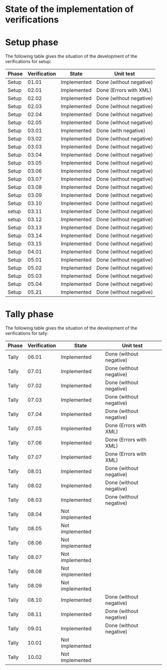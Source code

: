 # State of the implementation of verifications

# Setup phase
The following table gives the situation of the development of the verifications for setup:

| Phase | Verification | State           | Unit test               |
|-------|--------------|-----------------|-------------------------|
| Setup | 01.01        | Implemented     | Done (without negative) |
| Setup | 02.01        | Implemented     | Done (Errors with XML)  |
| Setup | 02.02        | Implemented     | Done (without negative) |
| Setup | 02.03        | Implemented     | Done (without negative) |
| Setup | 02.04        | Implemented     | Done (without negative) |
| Setup | 02.05        | Implemented     | Done (without negative) |
| Setup | 03.01        | Implemented     | Done (with negative)    |
| Setup | 03.02        | Implemented     | Done (without negative) |
| Setup | 03.03        | Implemented     | Done (without negative) |
| Setup | 03.04        | Implemented     | Done (without negative) |
| Setup | 03.05        | Implemented     | Done (without negative) |
| Setup | 03.06        | Implemented     | Done (without negative) |
| Setup | 03.07        | Implemented     | Done (without negative) |
| Setup | 03.08        | Implemented     | Done (without negative) |
| Setup | 03.09        | Implemented     | Done (without negative) |
| Setup | 03.10        | Implemented     | Done (without negative) |
| setup | 03.11        | Implemented     | Done (without negative) |
| setup | 03.12        | Implemented     | Done (without negative) |
| Setup | 03.13        | Implemented     | Done (without negative) |
| Setup | 03.14        | Implemented     | Done (without negative) |
| Setup | 03.15        | Implemented     | Done (without negative) |
| Setup | 04.01        | Implemented     | Done (without negative) |
| Setup | 05.01        | Implemented     | Done (without negative) |
| Setup | 05.02        | Implemented     | Done (without negative) |
| Setup | 05.03        | Implemented     | Done (without negative) |
| Setup | 05.04        | Implemented     | Done (without negative) |
| Setup | 05.21        | Implemented     | Done (without negative) |

# Tally phase
The following table gives the situation of the development of the verifications for tally:

| Phase | Verification | State           | Unit test               |
|-------|--------------|-----------------|-------------------------|
| Tally | 06.01        | Implemented     | Done (without negative) |
| Tally | 07.01        | Implemented     | Done (without negative) |
| Tally | 07.02        | Implemented     | Done (without negative) |
| Tally | 07.03        | Implemented     | Done (without negative) |
| Tally | 07.04        | Implemented     | Done (without negative) |
| Tally | 07.05        | Implemented     | Done (Errors with XML)  |
| Tally | 07.06        | Implemented     | Done (Errors with XML)  |
| Tally | 07.07        | Implemented     | Done (Errors with XML)  |
| Tally | 08.01        | Implemented     | Done (without negative) |
| Tally | 08.02        | Implemented     | Done (without negative) |
| Tally | 08.03        | Implemented     | Done (without negative) |
| Tally | 08.04        | Not implemented
| Tally | 08.05        | Not implemented
| Tally | 08.06        | Not implemented
| Tally | 08.07        | Not implemented
| Tally | 08.08        | Not implemented
| Tally | 08.09        | Not implemented
| Tally | 08.10        | Implemented     | Done (without negative) |
| Tally | 08.11        | Implemented     | Done (without negative) |
| Tally | 09.01        | Implemented     | Done (without negative) |
| Tally | 10.01        | Not implemented
| Tally | 10.02        | Not implemented
